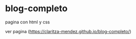 # blog-completo
pagina con html y css

ver pagina (https://claritza-mendez.github.io/blog-completo/)
